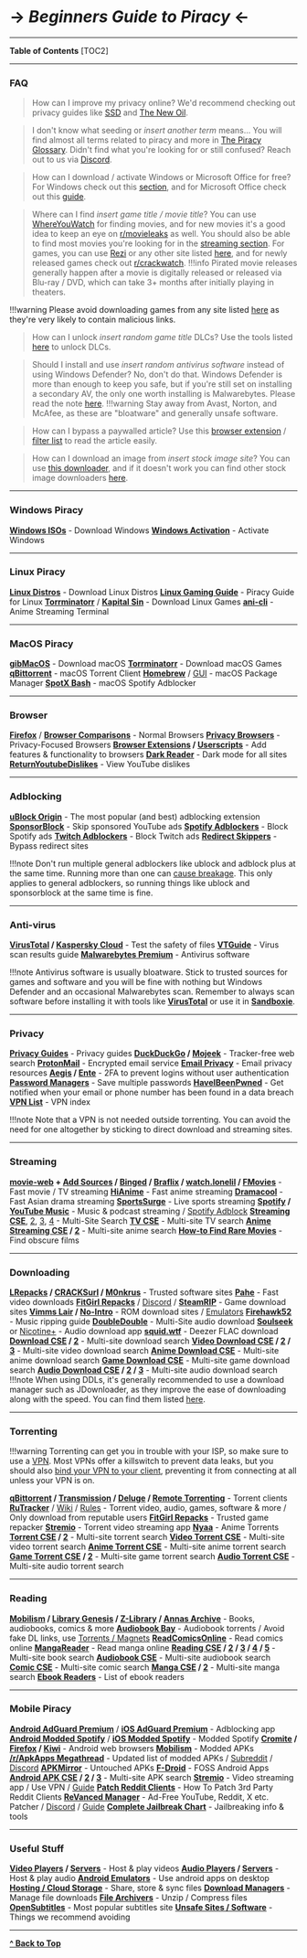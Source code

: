 # -> ***Beginners Guide to Piracy*** <-

***
**Table of Contents**
[TOC2]

***

### FAQ

> How can I improve my privacy online?
We'd recommend checking out privacy guides like [SSD](https://ssd.eff.org/) and [The New Oil](https://thenewoil.org/).

> I don't know what seeding or *insert another term* means...
You will find almost all terms related to piracy and more in [The Piracy Glossary](https://rentry.org/the-piracy-glossary). Didn't find what you're looking for or still confused? Reach out to us via [Discord](https://discord.gg/5W9QJKuPkD).

> How can I download / activate Windows or Microsoft Office for free?
For Windows check out this [section](#windows-piracy), and for Microsoft Office check out this [guide](https://gravesoft.dev/download_windows_office/office_c2r_links/).

> Where can I find *insert game title / movie title*?
You can use [WhereYouWatch](https://whereyouwatch.com) for finding movies, and for new movies it's a good idea to keep an eye on [r/movieleaks](https://reddit.com/r/movieleaks) as well. You should also be able to find most movies you're looking for in the [streaming section](#streaming). For games, you can use [Rezi](https://rezi.one) or any other site listed [here](https://fmhy.net/gamingpiracyguide#download-games), and for newly released games check out [r/crackwatch](https://reddit.com/r/crackwatch).
!!!info Pirated movie releases generally happen after a movie is digitally released or released via Blu-ray / DVD, which can take 3+ months after initially playing in theaters.

!!!warning Please avoid downloading games from any site listed [here](https://fmhy.net/unsafesites) as they're very likely to contain malicious links.

> How can I unlock *insert random game title* DLCs?
Use the tools listed [here](https://fmhy.net/gamingpiracyguide#steam-epic) to unlock DLCs.

> Should I install and use *insert random antivirus software* instead of using Windows Defender?
No, don't do that. Windows Defender is more than enough to keep you safe, but if you're still set on installing a secondary AV, the only one worth installing is Malwarebytes. Please read the note [here](#anti-virus).
!!!warning Stay away from Avast, Norton, and McAfee, as these are "bloatware" and generally unsafe software.

 > How can I bypass a paywalled article?
Use this [browser extension](https://github.com/bpc-clone/bpc_updates/releases) / [filter list](https://github.com/bpc-clone/bypass-paywalls-clean-filters) to read the article easily.

> How can I download an image from *insert stock image site*?
 You can use [this downloader](https://downloader.la/), and if it doesn't work you can find other stock image downloaders [here](https://fmhy.net/img-tools#stock-photos).

***

### Windows Piracy

**[Windows ISOs](https://www.reddit.com/r/FREEMEDIAHECKYEAH/wiki/system-tools#wiki_.25BA_windows_isos)** - Download Windows
**[Windows Activation](https://www.reddit.com/r/FREEMEDIAHECKYEAH/wiki/system-tools#wiki_.25B7_windows_activation)** - Activate Windows

***

### Linux Piracy

**[Linux Distros](https://www.reddit.com/r/FREEMEDIAHECKYEAH/wiki/linux#wiki_.25BA_linux_distros)** - Download Linux Distros
**[Linux Gaming Guide](https://github.com/rimsiw/linux-gaming-omg)** - Piracy Guide for Linux
**[Torrminatorr](https://forum.torrminatorr.com/)** / **[Kapital Sin](https://kapitalsin.com/)** - Download Linux Games
**[ani-cli](https://github.com/pystardust/ani-cli)** - Anime Streaming Terminal

***

### MacOS Piracy

**[gibMacOS](https://github.com/corpnewt/gibMacOS)** - Download macOS
**[Torrminatorr](https://forum.torrminatorr.com/)** - Download macOS Games
**[qBittorrent](https://www.qbittorrent.org/)** - macOS Torrent Client
**[Homebrew](https://brew.sh/)** / [GUI](https://corkmac.app/) - macOS Package Manager
**[SpotX Bash](https://github.com/jetfir3/SpotX-Bash)** - macOS Spotify Adblocker

***

### Browser

**[Firefox](https://www.mozilla.org/en-US/firefox/new/)** / **[Browser Comparisons](https://avoidthehack.com/util/browser-comparison)** - Normal Browsers
**[Privacy Browsers](https://www.reddit.com/r/FREEMEDIAHECKYEAH/wiki/adblock-vpn-privacy#wiki_.25BA_web_privacy)** - Privacy-Focused Browsers
**[Browser Extensions](https://www.reddit.com/r/FREEMEDIAHECKYEAH/wiki/internet-tools#wiki_.25B7_browser_extensions) / [Userscripts](https://www.reddit.com/r/FREEMEDIAHECKYEAH/wiki/internet-tools#wiki_.25B7_userscripts)** - Add features & functionality to browsers
**[Dark Reader](https://darkreader.org/)** - Dark mode for all sites
**[ReturnYoutubeDislikes](https://returnyoutubedislike.com/)** - View YouTube dislikes

***

### Adblocking

**[uBlock Origin](https://github.com/gorhill/uBlock#installation)** - The most popular (and best) adblocking extension
**[SponsorBlock](https://sponsor.ajay.app/)** - Skip sponsored YouTube ads
**[Spotify Adblockers](https://www.reddit.com/r/FREEMEDIAHECKYEAH/wiki/audio#wiki_.25B7_spotify_adblockers)** - Block Spotify ads
**[Twitch Adblockers](https://fmhy.net/social-media-tools#twitch-adblockers)** - Block Twitch ads
**[Redirect Skippers](https://www.reddit.com/r/FREEMEDIAHECKYEAH/wiki/adblock-vpn-privacy#wiki_.25B7_redirect_bypass)** - Bypass redirect sites

!!!note Don't run multiple general adblockers like ublock and adblock plus at the same time. Running more than one can [cause breakage](https://twitter.com/gorhill/status/1033706103782170625). This only applies to general adblockers, so running things like ublock and sponsorblock at the same time is fine.

***

### Anti-virus

**[VirusTotal](https://www.virustotal.com) / [Kaspersky Cloud](https://opentip.kaspersky.com/)** - Test the safety of files
**[VTGuide](https://rentry.co/VTGuide)** - Virus scan results guide
**[Malwarebytes Premium](https://rentry.co/FMHYBase64#malwarebytes-prem)** - Antivirus software

!!!note Antivirus software is usually bloatware. Stick to trusted sources for games and software and you will be fine with nothing but Windows Defender and an occasional Malwarebytes scan. Remember to always scan software before installing it with tools like **[VirusTotal](https://www.virustotal.com/)** or use it in **[Sandboxie](https://rentry.co/sandboxie-guide)**.

***

### Privacy

**[Privacy Guides](https://www.privacyguides.org/)** - Privacy guides
**[DuckDuckGo](https://duckduckgo.com/) / [Mojeek](https://www.mojeek.com/)** - Tracker-free web search
**[ProtonMail](https://proton.me/mail)** - Encrypted email service
**[Email Privacy](https://www.reddit.com/r/FREEMEDIAHECKYEAH/wiki/adblock-vpn-privacy#wiki_.25B7_email_privacy)** - Email privacy resources
**[Aegis](https://getaegis.app/) / [Ente](https://github.com/ente-io/auth/)** - 2FA to prevent logins without user authentication
**[Password Managers](https://www.reddit.com/r/FREEMEDIAHECKYEAH/wiki/internet-tools#wiki_.25B7_password_managers)** - Save multiple passwords
**[HaveIBeenPwned](https://haveibeenpwned.com/)** - Get notified when your email or phone number has been found in a data breach
**[VPN List](https://www.reddit.com/r/FREEMEDIAHECKYEAH/wiki/adblock-vpn-privacy#wiki_.25BA_vpn)** - VPN index

!!!note Note that a VPN is not needed outside torrenting. You can avoid the need for one altogether by sticking to direct download and streaming sites.

***

### Streaming

**[movie-web](https://erynith.github.io/movie-web-instances/) + [Add Sources](https://docs.sudo-flix.lol/extension) / [Binged](https://binged.live/) / [Braflix](https://www.braflix.so/) / [watch.lonelil](https://watch.lonelil.ru/) / [FMovies](https://fmovies24.to/)** - Fast movie / TV streaming
**[HiAnime](https://hianime.to/)** - Fast anime streaming
**[Dramacool](https://dramacool.cy/)** - Fast Asian drama streaming
**[SportsSurge](https://sportsurge.net/)** - Live sports streaming
**[Spotify](https://spotify.com/) / [YouTube Music](https://music.youtube.com/)** - Music & podcast streaming / [Spotify Adblock](https://github.com/SpotX-Official/SpotX)
**[Streaming CSE](https://cse.google.com/cse?cx=006516753008110874046:cfdhwy9o57g##gsc.tab=0)**, [2](https://cse.google.com/cse?cx=006516753008110874046:o0mf6t-ugea##gsc.tab=0), [3](https://cse.google.com/cse?cx=98916addbaef8b4b6), [4](https://cse.google.com/cse?cx=0199ade0b25835f2e) - Multi-Site Search
**[TV CSE](https://cse.google.com/cse?cx=006516753008110874046:hrhinud6efg)** - Multi-site TV search
**[Anime Streaming CSE](https://cse.google.com/cse?cx=006516753008110874046:vzcl7wcfhei) / [2](https://cse.google.com/cse?cx=006516753008110874046:mrfarx7-dxu)** - Multi-site anime search
**[How-to Find Rare Movies](https://www.reddit.com/r/FREEMEDIAHECKYEAH/wiki/find-rare-movies)** - Find obscure films

***

### Downloading

**[LRepacks](https://lrepacks.net/) / [CRACKSurl](https://cracksurl.com/) / [M0nkrus](https://w14.monkrus.ws/)** - Trusted software sites
**[Pahe](https://pahe.ink/)** - Fast video downloads
**[FitGirl Repacks](https://fitgirl-repacks.site/)** / [Discord](https://discord.gg/Up3YARe4RW) / **[SteamRIP](https://steamrip.com/)** - Game download sites
**[Vimms Lair](https://vimm.net/) / [No-Intro](https://rentry.co/FMHYBase64#no-intro)** - ROM download sites / [Emulators](https://emulation.gametechwiki.com/)
**[Firehawk52](https://rentry.org/firehawk52)** - Music ripping guide
**[DoubleDouble](https://doubledouble.top/)** - Multi-Site audio download
**[Soulseek](https://slsknet.org/)** or [Nicotine+](https://nicotine-plus.org/) - Audio download app
**[squid.wtf](https://squid.wtf/)** - Deezer FLAC download
**[Download CSE](https://cse.google.com/cse?cx=006516753008110874046:1ugcdt3vo7z) / [2](https://cse.google.com/cse?cx=006516753008110874046:reodoskmj7h)** - Multi-site download search
**[Video Download CSE](https://cse.google.com/cse?cx=006516753008110874046:wevn3lkn9rr#gsc.tab=0) / [2](https://cse.google.com/cse?cx=89f2dfcea452fc451) / [3](https://cse.google.com/cse?cx=aab218d0aa53e3578#gsc.tab=0)** - Multi-site video download search
**[Anime Download CSE](https://cse.google.com/cse?cx=006516753008110874046:osnah6w0yw8)** - Multi-site anime download search
**[Game Download CSE](https://www.reddit.com/r/FREEMEDIAHECKYEAH/wiki/storage#wiki_game_download_cse)** - Multi-site game download search
**[Audio Download CSE](https://cse.google.com/cse?cx=006516753008110874046:ibmyuhh72io) / [2](https://cse.google.com/cse?cx=006516753008110874046:ohobg3wvr_w) / [3](https://cse.google.com/cse?cx=aab218d0aa53e3578)** - Multi-site audio download search
!!!note When using DDLs, it's generally recommended to use a download manager such as JDownloader, as they improve the ease of downloading along with the speed. You can find them listed [here](https://fmhy.net/file-tools#download-managers).
***

### Torrenting

!!!warning Torrenting can get you in trouble with your ISP, so make sure to use a [VPN](https://www.reddit.com/r/FREEMEDIAHECKYEAH/wiki/adblock-vpn-privacy#wiki_.25BA_vpn). Most VPNs offer a killswitch to prevent data leaks, but you should also [bind your VPN to your client](https://redd.it/ssy8vv), preventing it from connecting at all unless your VPN is on.

**[qBittorrent](https://www.qbittorrent.org/) / [Transmission](https://transmissionbt.com/) / [Deluge](https://www.deluge-torrent.org/) / [Remote Torrenting](https://www.reddit.com/r/FREEMEDIAHECKYEAH/wiki/torrent#wiki_.25B7_remote_torrenting)** - Torrent clients
**[RuTracker](https://rutracker.org/)** / [Wiki](http://rutracker.wiki/) / [Rules](https://rutracker.org/forum/viewtopic.php?t=1045) - Torrent video, audio, games, software & more / Only download from reputable users
**[FitGirl Repacks](https://fitgirl-repacks.site/)** - Trusted game repacker
**[Stremio](https://www.stremio.com/)** - Torrent video streaming app
**[Nyaa](https://nyaa.si/)** - Anime Torrents
**[Torrent CSE](https://cse.google.com/cse?cx=006516753008110874046:0led5tukccj) / [2](https://cse.google.com/cse?cx=006516753008110874046:kh3piqxus6n)** - Multi-site torrent search
**[Video Torrent CSE](https://cse.google.com/cse?cx=006516753008110874046:gaoebxgop7j)** - Multi-site video torrent search
**[Anime Torrent CSE](https://cse.google.com/cse?cx=006516753008110874046:lamzt6ls4iz)** - Multi-site anime torrent search
**[Game Torrent CSE](https://cse.google.com/cse?cx=006516753008110874046:pobnsujblyx) / [2](https://idleendeavor.github.io/gamesearch/)** - Multi-site game torrent search
**[Audio Torrent CSE](https://cse.google.com/cse?cx=006516753008110874046:v75cyb4ci55)** - Multi-site audio torrent search

***

### Reading

**[Mobilism](https://forum.mobilism.org) / [Library Genesis](https://libgen.rs/) / [Z-Library](https://singlelogin.re/) / [Annas Archive](https://annas-archive.org/)** - Books, audiobooks, comics & more
**[Audiobook Bay](https://audiobookbay.is/)** - Audiobook torrents / Avoid fake DL links, use [Torrents / Magnets](https://i.ibb.co/8sV2061/0fa8159b11bb.png)
**[ReadComicsOnline](https://readcomiconline.li/)** - Read comics online
**[MangaReader](https://mangareader.to/)** - Read manga online
**[Reading CSE](https://cse.google.com/cse?cx=006516753008110874046:s9ddesylrm8) / [2](https://cse.google.com/cse?cx=006516753008110874046:rc855wetniu) / [3](https://cse.google.com/cse?cx=e9657e69c76480cb8) / [4](https://cse.google.com/cse?cx=c46414ccb6a943e39) / [5](https://ravebooksearch.com/)** - Multi-site book search
**[Audiobook CSE](https://cse.google.com/cse?cx=006516753008110874046:cwbbza56vhd)** - Multi-site audiobook search
**[Comic CSE](https://cse.google.com/cse?cx=006516753008110874046:p4hgytyrohg)** - Multi-site comic search
**[Manga CSE](https://cse.google.com/cse?cx=006516753008110874046:4im0fkhej3z) / [2](https://cse.google.com/cse?cx=006516753008110874046:a5mavctjnsc#gsc.tab=0)** - Multi-site manga search
**[Ebook Readers](https://www.reddit.com/r/FREEMEDIAHECKYEAH/wiki/reading#wiki_.25BA_ebook_readers)** - List of ebook readers

***

### Mobile Piracy

**[Android AdGuard Premium](https://rentry.co/FMHYBase64#adguard-premium)** / **[iOS AdGuard Premium](https://rentry.co/FMHYBase64#adguard-pro-ios)** - Adblocking app
**[Android Modded Spotify](https://rentry.co/FMHYBase64#modded-spotify-apk)** / **[iOS Modded Spotify](https://rentry.co/FMHYBase64#spotify)** - Modded Spotify
**[Cromite](https://github.com/uazo/cromite) / [Firefox](https://www.mozilla.org/en-US/firefox/browsers/mobile/android/) / [Kiwi](https://play.google.com/store/apps/details?id=com.kiwibrowser.browser&hl=en_US&gl=US)** - Android web browsers
**[Mobilism](https://forum.mobilism.org/viewforum.php?f=398)** - Modded APKs
**[/r/ApkApps Megathread](https://apksapps.notion.site/apksapps/096ef38f452342ba99b4e1509a449729?v=9970360b443643789c333bd2c7180009)** - Updated list of modded APKs / [Subreddit](https://www.reddit.com/r/ApksApps) / [Discord](https://discord.gg/Kr5EWKZU5Y)
**[APKMirror](https://www.apkmirror.com/)** - Untouched APKs
**[F-Droid](https://f-droid.org/)** - FOSS Android Apps
**[Android APK CSE](https://cse.google.com/cse?cx=e0d1769ccf74236e8) / [2](https://cse.google.com/cse?cx=73948689c2c206528) / [3](https://cse.google.com/cse?cx=a805854b6a196d6a6)** - Multi-site APK search
**[Stremio](https://www.stremio.com/)** - Video streaming app / Use VPN / [Guide](https://rentry.co/privatestremio)
**[Patch Reddit Clients](https://docs.google.com/document/u/0/d/1wHvqQwCYdJrQg4BKlGIVDLksPN0KpOnJWniT6PbZSrI/mobilebasic)** - How To Patch 3rd Party Reddit Clients
**[ReVanced Manager](https://github.com/revanced/revanced-manager)** - Ad-Free YouTube, Reddit, X etc. Patcher / [Discord](https://discord.com/invite/rF2YcEjcrT) / [Guide](https://redd.it/xlcny9)
**[Complete Jailbreak Chart](https://ios.cfw.guide/)** - Jailbreaking info & tools

***

### Useful Stuff

**[Video Players](https://fmhy.net/video-tools#video-players) / [Servers](https://fmhy.net/video-tools#media-servers)** - Host & play videos
**[Audio Players](https://fmhy.net/audiopiracyguide#audio-players) / [Servers](https://fmhy.net/audiopiracyguide#audio-servers)** - Host & play audio
**[Android Emulators](https://fmhy.net/android-iosguide#android-emulators)** - Use android apps on desktop
**[Hosting / Cloud Storage](https://fmhy.net/file-tools#file-hosts)** - Share, store & sync files
**[Download Managers](https://fmhy.net/file-tools#download-managers)** - Manage file downloads
**[File Archivers](https://fmhy.net/file-tools#file-archivers)** - Unzip / Compress files
**[OpenSubtitles](https://opensubtitles.org/)** - Most popular subtitles site
**[Unsafe Sites / Software](https://redd.it/10bh0h9)** - Things we recommend avoiding

***

**[^ Back to Top](#beginners-guide-to-piracy)**
